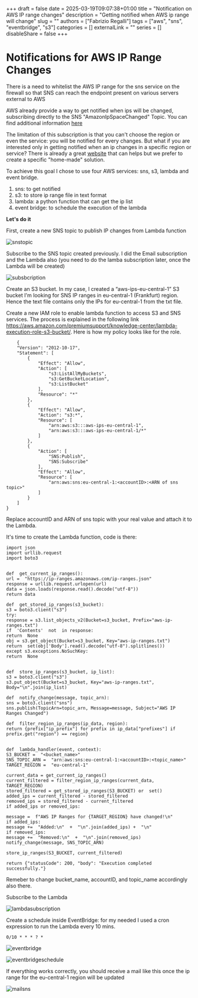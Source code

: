 +++
draft = false
date = 2025-03-19T09:07:38+01:00
title = "Notification on AWS IP range changes"
description = "Getting notified when AWS ip range will change"
slug = ""
authors = ["Fabrizio Regalli"]
tags = ["aws", "sns", "eventbridge", "s3"]
categories = []
externalLink = ""
series = []
disableShare = false
+++



# Notifications for AWS IP Range Changes

There is a need to whitelist the AWS IP range for the sns service on the firewall so that SNS can reach the endpoint present on various servers external to AWS

AWS already provide a way to get notified when ips will be changed, subscribing directly to the SNS "AmazonIpSpaceChanged" Topic. You can find additional information [here](https://docs.aws.amazon.com/vpc/latest/userguide/subscribe-notifications.html)

The limitation of this subscription is that you can't choose the region or even the service: you will be notified for every changes. But what if you are interested only in getting notified when an ip changes in a specific region or service?
There is already a great [website](https://awsiprange.com/) that can helps but we prefer to create a specific "home-made" solution.

To achieve this goal I chose to use four AWS services: sns, s3, lambda and event bridge.

 1. sns: to get notified 
 2. s3: to store ip range file in text format
 3. lambda: a python function that can get the ip list 
 4. event bridge: to schedule the execution of the lambda

**Let's do it**

First, create a new SNS topic to publish IP changes from Lambda function

![snstopic](/images/topic.png)

Subscribe to the SNS topic created previously. I did the Email subscription and the Lambda also (you need to do the lamba subscription later, once the Lambda will be created)

![subsbcription](/images/subscription.png)

Create an S3 bucket. In my case, I created a “aws-ips-eu-central-1” S3 bucket I'm looking for SNS IP ranges in eu-central-1 (Frankfurt) region. Hence the text file contains only the IPs for eu-central-1 from the txt file.

Create a new IAM role to enable lambda function to access S3 and SNS services. The process is explained in the following link https://aws.amazon.com/premiumsupport/knowledge-center/lambda-execution-role-s3-bucket/. Here is how my policy looks like for the role.

        {
        "Version": "2012-10-17",
        "Statement": [
            {
                "Effect": "Allow",
                "Action": [
                    "s3:ListAllMyBuckets",
                    "s3:GetBucketLocation",
                    "s3:ListBucket"
                ],
                "Resource": "*"
            },
            {
                "Effect": "Allow",
                "Action": "s3:*",
                "Resource": [
                    "arn:aws:s3:::aws-ips-eu-central-1",
                    "arn:aws:s3:::aws-ips-eu-central-1/*"
                ]
            },
            {
                "Action": [
                    "SNS:Publish",
                    "SNS:Subscribe"
                ],
                "Effect": "Allow",
                "Resource": [
                    "arn:aws:sns:eu-central-1:<accountID>:<ARN of sns topic>"
                ]
            }
        ]
    }

Replace accountID and ARN of sns topic with your real value and attach it to the Lambda.

It's time to create the Lambda function, code is there:

    import json
    import urllib.request
    import boto3
    
    
    def  get_current_ip_ranges():
    url =  "https://ip-ranges.amazonaws.com/ip-ranges.json"
    response = urllib.request.urlopen(url)
    data = json.loads(response.read().decode("utf-8"))
    return data
      
    def  get_stored_ip_ranges(s3_bucket):
    s3 = boto3.client("s3")
    try:
    response = s3.list_objects_v2(Bucket=s3_bucket, Prefix="aws-ip-ranges.txt")
    if  'Contents'  not  in response:
    return  None
    obj = s3.get_object(Bucket=s3_bucket, Key="aws-ip-ranges.txt")
    return  set(obj['Body'].read().decode("utf-8").splitlines())
    except s3.exceptions.NoSuchKey:
    return  None
      
    
    def  store_ip_ranges(s3_bucket, ip_list):
    s3 = boto3.client("s3")
    s3.put_object(Bucket=s3_bucket, Key="aws-ip-ranges.txt", Body="\n".join(ip_list)
    
    def  notify_change(message, topic_arn):
    sns = boto3.client("sns")
    sns.publish(TopicArn=topic_arn, Message=message, Subject="AWS IP Ranges Changed")
    
    def  filter_region_ip_ranges(ip_data, region):
    return {prefix["ip_prefix"] for prefix in ip_data["prefixes"] if prefix.get("region") == region}
      
    
    def  lambda_handler(event, context):
    S3_BUCKET =  "<bucket_name>"
    SNS_TOPIC_ARN =  "arn:aws:sns:eu-central-1:<accountID>:<topic_name>"
    TARGET_REGION =  "eu-central-1"
    
    current_data = get_current_ip_ranges()
    current_filtered = filter_region_ip_ranges(current_data, TARGET_REGION)
    stored_filtered = get_stored_ip_ranges(S3_BUCKET) or  set()
    added_ips = current_filtered - stored_filtered
    removed_ips = stored_filtered - current_filtered
    if added_ips or removed_ips:
    
    message =  f"AWS IP Ranges for {TARGET_REGION} have changed!\n"
    if added_ips:
    message +=  "Added:\n"  +  "\n".join(added_ips) +  "\n"
    if removed_ips:
    message +=  "Removed:\n"  +  "\n".join(removed_ips)
    notify_change(message, SNS_TOPIC_ARN)
    
    store_ip_ranges(S3_BUCKET, current_filtered)
    
    return {"statusCode": 200, "body": "Execution completed successfully."}

Remeber to change bucket_name, accountID, and topic_name accordingly also there.

Subscribe to the Lambda 

![lambdasubscription](/images/lambdasubscription.png)

Create a schedule inside EventBridge: for my needed I used a cron expression to run the Lambda every 10 mins.

    0/10 * * * ? * 

![eventbridge](/images/eventbridge.png)

![eventbridgeschedule](/images/eventbridgeschedule.png)

If everything works correctly, you should receive a mail like this once the ip range for the eu-central-1 region will be updated 

![mailsns](/images/mailsns.png)

